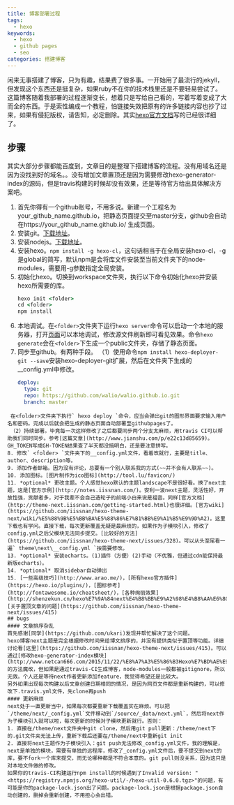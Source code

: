 ```yaml
---
title: 博客部署过程
tags:
  - hexo
keywords:
  - hexo
  - github pages
  - seo
categories: 搭建博客
---
```

闲来无事搭建了博客，只为有趣，结果费了很多事。一开始用了最流行的jekyll，但发现这个东西还是挺复杂，如果ruby不在你的技术栈里还是不要轻易尝试了。这篇博客随着我部署的过程逐渐变长，想着只是写给自己看的，写着写着变成了大而全的东西。于是索性编成一个教程，怕链接失效把原有的许多链接内容也抄了过来，如果有侵犯版权，请告知，必定删除。其实[hexo官方文档](https://hexo.io/zh-cn/docs/)写的已经很详细了。
<!-- more -->
## 步骤
其实大部分步骤都能百度到，文章目的是整理下搭建博客的流程。没有用域名还是因为没找到好的域名。。没有增加文章置顶还是因为需要修改hexo-generator-index的源码，但是travis构建的时候却没有效果，还是等待官方给出具体解决方案吧。
1. 首先你得有一个github账号，不用多说。新建一个工程名为your_github_name.github.io，把静态页面提交至master分支，github会自动在https://your_github_name.github.io/ 生成页面。
2. 安装git。[下载地址](https://git-scm.com/downloads)。
3. 安装nodejs。[下载地址](https://nodejs.org/)。
4. 安装hexo。` npm install -g hexo-cl `，这句话相当于在全局安装hexo-cl，-g是global的简写，默认npm是会将库文件安装至当前文件夹下的node-modules，需要用-g参数指定全局安装。
5. 初始化hexo。切换到workspace文件夹，执行以下命令初始化hexo并安装hexo所需要的库。
   ```cmd
   hexo init <folder>
   cd <folder>
   npm install
   ```
6. 本地调试。在`<folder>`文件夹下运行` hexo server `命令可以启动一个本地的服务器，打开[页面](http://localhost:4000/)可以本地调试，修改源文件刷新即可看见效果。命令` hexo generate `会在`<folder>`下生成一个public文件夹，存储了静态页面。
7. 同步至github。有两种手段。
   （1）使用命令` npm install hexo-deployer-git --save `安装hexo-deployer-git扩展，然后在<folder>文件夹下生成的__config.yml中修改。
   ```yaml
   deploy:
     type: git
     repo: https://github.com/walio/walio.github.io.git
     branch: master
  ```
   在<folder>文件夹下执行` hexo deploy `命令，应当会弹出git的图形界面要求输入用户名和密码。完成以后就会把生成的静态页面自动部署至githubpages了。
   （2）持续部署。毕竟每一次这样修改了之后都要同步两个分支太麻烦，用travis CI可以帮助我们同时同步。参考[这篇文章](http://www.jianshu.com/p/e22c13d85659)。GH_TOKEN写成GH-TOKEN结果查了半天都没搞明白，还是要注意拼写。
8. 修改` <folder> `文件夹下的__config.yml文件，看着改就行，主要是title、author、description等。
9. 添加作者邮箱。因为没有评论，总要有一个别人联系我的方式(~~并不会有人联系~~)。
10. 添加图标。[图片制作为ico图标](http://tool.lu/favicon/)
11. *optional* 更改主题。个人感觉hexo默认的主题landscape不是很好看。换了next主题，这是[官方示例](http://notes.iissnan.com/)。安利一波next主题，灵活性好，开放性强，贡献者多，对于我辈不会自己造轮子的前端小白来说是福音。同样[官方文档](http://theme-next.iissnan.com/getting-started.html)也很详细。[官方wiki](https://github.com/iissnan/hexo-theme-next/wiki/%E5%88%9B%E5%BB%BA%E5%88%86%E7%B1%BB%E9%A1%B5%E9%9D%A2)。这里下载也有学问。直接下载，每次更新覆盖无疑是最麻烦的，如果作为子模块引入，修改了config.yml之后父模块无法同步提交。[比较好的方法](https://github.com/iissnan/hexo-theme-next/issues/328)。可以从头至尾看一遍` theme\next\__config.yml `按需要修改。
13. *optional* 安装echarts。(1)插件（方便）(2)手动（不优雅，但通过cdn能保持最新版echarts）。
14. *optional* 取消sidebar自动弹出
15. [一些高级技巧](http://www.arao.me/)，[所有hexo官方插件](https://hexo.io/plugins/)，[图标参考](http://fontawesome.io/cheatsheet/)，[各种绚丽效果](http://shenzekun.cn/hexo%E7%9A%84next%E4%B8%BB%E9%A2%98%E4%B8%AA%E6%80%A7%E5%8C%96%E9%85%8D%E7%BD%AE%E6%95%99%E7%A8%8B.html)
[关于置顶文章的问题](https://github.com/iissnan/hexo-theme-next/issues/415)
## bugs
#### 文章排序杂乱
首先感谢[同学](https://github.com/ukari)发现并帮忙解决了这个问题。
hexo博客next主题是完全根据修改时间来给博文排序的，并没有提供类似于置顶等功能。详细讨论看[这里](https://github.com/iissnan/hexo-theme-next/issues/415)。可以通过[修改hexo-generator-index模块](http://www.netcan666.com/2015/11/22/%E8%A7%A3%E5%86%B3Hexo%E7%BD%AE%E9%A1%B6%E9%97%AE%E9%A2%98/)的方法魔改，但如果是通过travis-CI生成博客，node-modules一般都被gitignore，所以无效。个人还是等待next作者更新添加feature，我觉得希望还是比较大。
另外如果出现每次构建以后文章创建日期相同的情况，是因为网页文件都是重新构建的，可以修改下.travis.yml文件，先clone再push
#### 更新麻烦
next处于一直更新当中，如果每次都要重新下载覆盖实在麻烦。可以把`/theme/next/_config.yml`文件移动到`/source/_data/next.yml`，然后将next作为子模块引入就可以啦，每次更新的时候对子模块更新就行。否则：
1. 直接在/theme/next文件夹中git clone，然后用git pull更新：/theme/next下的.git文件夹无法上传，重新下载后还要在/theme/next中重新git init
2. 直接将next主题作为子模块引入：git push无法修改_config.yml文件，我的理解是，next是单独的模块，需要有单独的远程库，修改了_config.yml文件后，要不提交到next的库，要不fork一个库来提交，而无论哪种都是不符合本意的。git pull则没关系，因为这只是对本地文件做的修改。
如果你的travis-CI构建运行npm install的时候遇到了Invalid version: "<https://registry.npmjs.org/hexo-util/-/hexo-util-0.6.0.tgz>"的问题，有可能是你的package-lock.json出了问题。package-lock.json是根据package.json自动创建的，删掉会重新创建，不用担心会出错。
